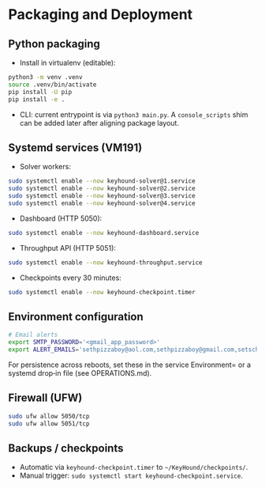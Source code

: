 # Packaging and Deployment

## Python packaging
- Install in virtualenv (editable):
```bash
python3 -m venv .venv
source .venv/bin/activate
pip install -U pip
pip install -e .
```
- CLI: current entrypoint is via `python3 main.py`. A `console_scripts` shim can be added later after aligning package layout.

## Systemd services (VM191)
- Solver workers:
```bash
sudo systemctl enable --now keyhound-solver@1.service
sudo systemctl enable --now keyhound-solver@2.service
sudo systemctl enable --now keyhound-solver@3.service
sudo systemctl enable --now keyhound-solver@4.service
```
- Dashboard (HTTP 5050):
```bash
sudo systemctl enable --now keyhound-dashboard.service
```
- Throughput API (HTTP 5051):
```bash
sudo systemctl enable --now keyhound-throughput.service
```
- Checkpoints every 30 minutes:
```bash
sudo systemctl enable --now keyhound-checkpoint.timer
```

## Environment configuration
```bash
# Email alerts
export SMTP_PASSWORD='<gmail_app_password>'
export ALERT_EMAILS='sethpizzaboy@aol.com,sethpizzaboy@gmail.com,setsch0666@students.ecpi.edu'
```
For persistence across reboots, set these in the service Environment= or a systemd drop‑in file (see OPERATIONS.md).

## Firewall (UFW)
```bash
sudo ufw allow 5050/tcp
sudo ufw allow 5051/tcp
```

## Backups / checkpoints
- Automatic via `keyhound-checkpoint.timer` to `~/KeyHound/checkpoints/`.
- Manual trigger: `sudo systemctl start keyhound-checkpoint.service`.
